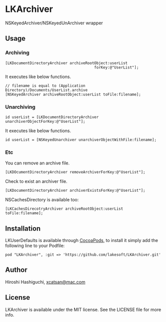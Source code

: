 # LKArchiver

NSKeyedArchiver/NSKeyedUnArchiver wrapper

## Usage

### Archiving

    [LKDocumentDirectoryArchiver archiveRootObject:userList
                                            forKey:@"UserList"];

It executes like below functions.

    // filename is equal to (Application Directory)/Documents/UserList.archive
    [NSKeyedArchiver archiveRootObject:userList toFile:filename];

### Unarchiving

    id userList = [LKDocumentDirectoryArchiver unarchiverObjectForKey:@"UserList"];
  
It executes like below functions.

    id userList = [NSKeyedUnarchiver unarchiverObjectWithFile:filename];


### Etc

You can remove an archive file.

    [LKDOcumentDirectoryArchiver removeArchiverForKey:@"UserList"];

Check to exist an archiver file.

	[LKDocumentDirectoryArchiver archiverExistsForKey:@"UserList"];

NSCachesDirectory is available too:

	[LKCachesDirecotryArchiver archiveRootObject:userList toFile:filename];


## Installation

LKUserDefaults is available through [CocoaPods](http://cocoapods.org), to install
it simply add the following line to your Podfile:

    pod "LKArchiver", :git => 'https://github.com/lakesoft/LKArchiver.git'


## Author

Hiroshi Hashiguchi, xcatsan@mac.com

## License

LKArchiver is available under the MIT license. See the LICENSE file for more info.

